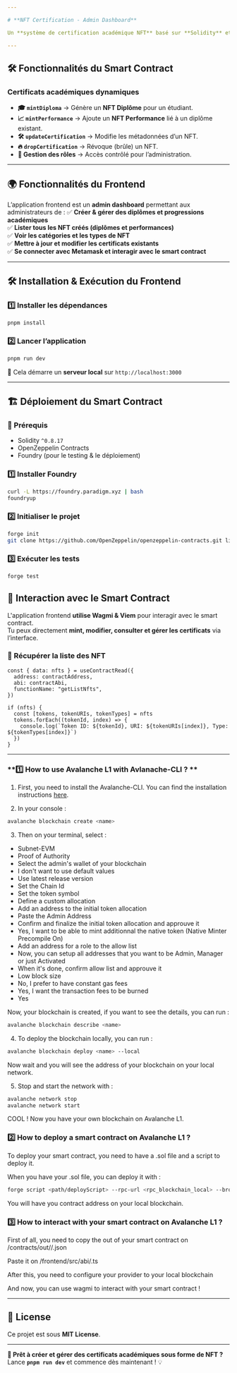 ```yaml
---

# **NFT Certification - Admin Dashboard**

Un **système de certification académique NFT** basé sur **Solidity** et une **application frontend** permettant aux administrateurs de gérer les diplômes et les performances académiques.

---
```


## **🛠️ Fonctionnalités du Smart Contract**
### **Certificats académiques dynamiques**
- **🎓 `mintDiploma`** → Génère un **NFT Diplôme** pour un étudiant.
- **📈 `mintPerformance`** → Ajoute un **NFT Performance** lié à un diplôme existant.
- **🛠 `updateCertification`** → Modifie les métadonnées d’un NFT.
- **🔥 `dropCertification`** → Révoque (brûle) un NFT.
- **🔐 Gestion des rôles** → Accès contrôlé pour l’administration.

---

## **🌍 Fonctionnalités du Frontend**
L’application frontend est un **admin dashboard** permettant aux administrateurs de :
✅ **Créer & gérer des diplômes et progressions académiques**  
✅ **Lister tous les NFT créés (diplômes et performances)**  
✅ **Voir les catégories et les types de NFT**  
✅ **Mettre à jour et modifier les certificats existants**  
✅ **Se connecter avec Metamask et interagir avec le smart contract**  

---

## **🛠️ Installation & Exécution du Frontend**
### **1️⃣ Installer les dépendances**
```bash
pnpm install
```

### **2️⃣ Lancer l’application**
```bash
pnpm run dev
```
🔹 Cela démarre un **serveur local** sur `http://localhost:3000`

---

## **🏗 Déploiement du Smart Contract**
### **📌 Prérequis**
- Solidity `^0.8.17`
- OpenZeppelin Contracts
- Foundry (pour le testing & le déploiement)

### **1️⃣ Installer Foundry**
```bash
curl -L https://foundry.paradigm.xyz | bash
foundryup
```

### **2️⃣ Initialiser le projet**
```bash
forge init
git clone https://github.com/OpenZeppelin/openzeppelin-contracts.git lib/openzeppelin-contracts
```

### **3️⃣ Exécuter les tests**
```bash
forge test
```
## **🔗 Interaction avec le Smart Contract**
L'application frontend **utilise Wagmi & Viem** pour interagir avec le smart contract.  
Tu peux directement **mint, modifier, consulter et gérer les certificats** via l’interface.

### **📡 Récupérer la liste des NFT**
```tsx
const { data: nfts } = useContractRead({
  address: contractAddress,
  abi: contractAbi,
  functionName: "getListNfts",
})

if (nfts) {
  const [tokens, tokenURIs, tokenTypes] = nfts
  tokens.forEach((tokenId, index) => {
    console.log(`Token ID: ${tokenId}, URI: ${tokenURIs[index]}, Type: ${tokenTypes[index]}`)
  })
}
```

---

### **1️⃣ How to use Avalanche L1 with Avlanache-CLI ? **

1. First, you need to install the Avalanche-CLI. You can find the installation instructions [here](https://build.avax.network/docs/tooling/get-avalanche-cli).

2. In your console : 
```bash
avalanche blockchain create <name>
```

3. Then on your terminal, select : 
* Subnet-EVM
* Proof of Authority
* Select the admin's wallet of your blockchain
* I don't want to use default values
* Use latest release version
* Set the Chain Id
* Set the token symbol
* Define a custom allocation
* Add an address to the initial token allocation
* Paste the Admin Address
* Confirm and finalize the initial token allocation and approuve it
* Yes, I want to be able to mint additionnal the native token (Native Minter Precompile On)
* Add an address for a role to the allow list
* Now, you can setup all addresses that you want to be Admin, Manager or just Activated
* When it's done, confirm allow list and approuve it
* Low block size
* No, I prefer to have constant gas fees
* Yes, I want the transaction fees to be burned 
* Yes

Now, your blockchain is created, if you want to see the details, you can run : 
```bash
avalanche blockchain describe <name>
```

4. To deploy the blockchain locally, you can run : 
```bash
avalanche blockchain deploy <name> --local
```

Now wait and you will see the address of your blockchain on your local network. 

5. Stop and start the network with : 
```bash
avalanche network stop
avalanche network start
```

COOL ! Now you have your own blockchain on Avalanche L1.

### **2️⃣ How to deploy a smart contract on Avalanche L1 ?**

To deploy your smart contract, you need to have a .sol file and a script to deploy it.

When you have your .sol file, you can deploy it with : 
```bash
forge script <path/deployScript> --rpc-url <rpc_blockchain_local> --broadcast -vvvv
```

You will have you contract address on your local blockchain.

### **3️⃣ How to interact with your smart contract on Avalanche L1 ?**

First of all, you need to copy the out of your smart contract on /contracts/out/<ContractName>/<ContractName>.json

Paste it on /frontend/src/abi/<ContractName>.ts

After this, you need to configure your provider to your local blockchain

And now, you can use wagmi to interact with your smart contract !

---

## **📜 License**
Ce projet est sous **MIT License**.

---

**🚀 Prêt à créer et gérer des certificats académiques sous forme de NFT ?**  
Lance **`pnpm run dev`** et commence dès maintenant ! 💡

